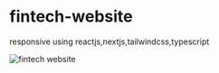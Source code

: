 # fintech-website
responsive using reactjs,nextjs,tailwindcss,typescript


![fintech website](https://github.com/fuyaram/fintech-website/assets/143484868/c88b17ff-df53-4a78-98ce-3adf185574bb)
